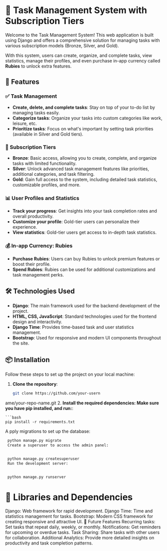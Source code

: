 # 📝 Task Management System with Subscription Tiers

Welcome to the Task Management System! This web application is built using Django and offers a comprehensive solution for managing tasks with various subscription models (Bronze, Silver, and Gold). 

With this system, users can create, organize, and complete tasks, view statistics, manage their profiles, and even purchase in-app currency called **Rubies** to unlock extra features.

## 🚀 Features

### ✅ Task Management
- **Create, delete, and complete tasks**: Stay on top of your to-do list by managing tasks easily.
- **Categorize tasks**: Organize your tasks into custom categories like work, leisure, etc.
- **Prioritize tasks**: Focus on what's important by setting task priorities (available in Silver and Gold tiers).

### 💎 Subscription Tiers
- **Bronze**: Basic access, allowing you to create, complete, and organize tasks with limited functionality.
- **Silver**: Unlock advanced task management features like priorities, additional categories, and task filtering.
- **Gold**: Gain full access to the system, including detailed task statistics, customizable profiles, and more.

### 📊 User Profiles and Statistics
- **Track your progress**: Get insights into your task completion rates and overall productivity.
- **Customize your profile**: Gold-tier users can personalize their experience.
- **View statistics**: Gold-tier users get access to in-depth task statistics.

### 💰 In-app Currency: Rubies
- **Purchase Rubies**: Users can buy Rubies to unlock premium features or boost their profile.
- **Spend Rubies**: Rubies can be used for additional customizations and task management perks.

## 🛠️ Technologies Used

- **Django**: The main framework used for the backend development of the project.
- **HTML, CSS, JavaScript**: Standard technologies used for the frontend design and interactivity.
- **Django Time**: Provides time-based task and user statistics management.
- **Bootstrap**: Used for responsive and modern UI components throughout the site.

## 📦 Installation

Follow these steps to set up the project on your local machine:

1. **Clone the repository**:
   ```bash
   git clone https://github.com/your-usern
ame/your-repo-name.git
2. **Install the required dependencies: Make sure you have pip installed, and run:**:

    ```bash
    pip install -r requirements.txt
A   pply migrations to set up the database:
 
```bash
 python manage.py migrate
 Create a superuser to access the admin panel:


 python manage.py createsuperuser
 Run the development server:


 python manage.py runserver 
 ```

# 🔧 Libraries and Dependencies
Django: Web framework for rapid development.
Django Time: Time and statistics management for tasks.
Bootstrap: Modern CSS framework for creating responsive and attractive UI.
🎯 Future Features
Recurring tasks: Set tasks that repeat daily, weekly, or monthly.
Notifications: Get reminders for upcoming or overdue tasks.
Task Sharing: Share tasks with other users for collaboration.
Additional Analytics: Provide more detailed insights on productivity and task completion patterns.
